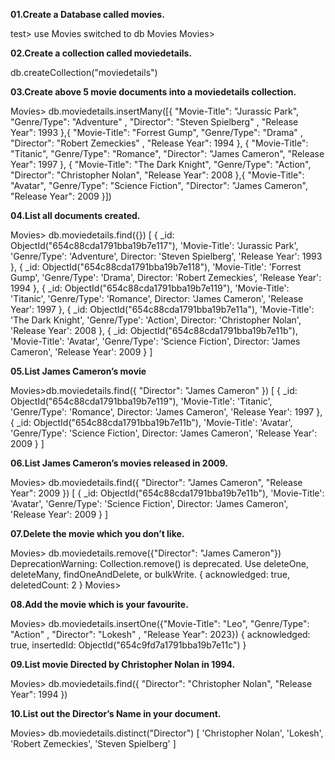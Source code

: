 **01.Create a Database called movies.**

test> use Movies
switched to db Movies
Movies>


 **02.Create a collection called moviedetails.**
 
 db.createCollection("moviedetails")

**03.Create above 5 movie documents into a moviedetails collection.**

Movies> db.moviedetails.insertMany([{ "Movie-Title": "Jurassic Park", "Genre/Type": "Adventure" , "Director": "Steven Spielberg" , "Release Year": 1993 },{ "Movie-Title": "Forrest Gump", "Genre/Type": "Drama" , "Director": "Robert Zemeckies" , "Release Year": 1994 }, { "Movie-Title": "Titanic", "Genre/Type": "Romance", "Director": "James Cameron", "Release Year": 1997 }, { "Movie-Title": "The Dark Knight", "Genre/Type": "Action", "Director": "Christopher Nolan", "Release Year": 2008 },{ "Movie-Title": "Avatar", "Genre/Type": "Science Fiction", "Director": "James Cameron", "Release Year": 2009 }])

**04.List all documents created.**

Movies> db.moviedetails.find({})
[
  {
    _id: ObjectId("654c88cda1791bba19b7e117"),
    'Movie-Title': 'Jurassic Park',
    'Genre/Type': 'Adventure',
    Director: 'Steven Spielberg',
    'Release Year': 1993
  },
  {
    _id: ObjectId("654c88cda1791bba19b7e118"),
    'Movie-Title': 'Forrest Gump',
    'Genre/Type': 'Drama',
    Director: 'Robert Zemeckies',
    'Release Year': 1994
  },
  {
    _id: ObjectId("654c88cda1791bba19b7e119"),
    'Movie-Title': 'Titanic',
    'Genre/Type': 'Romance',
    Director: 'James Cameron',
    'Release Year': 1997
  },
  {
    _id: ObjectId("654c88cda1791bba19b7e11a"),
    'Movie-Title': 'The Dark Knight',
    'Genre/Type': 'Action',
    Director: 'Christopher Nolan',
    'Release Year': 2008
  },
  {
    _id: ObjectId("654c88cda1791bba19b7e11b"),
    'Movie-Title': 'Avatar',
    'Genre/Type': 'Science Fiction',
    Director: 'James Cameron',
    'Release Year': 2009
  }
]

**05.List James Cameron’s movie**

Movies>db.moviedetails.find({ "Director": "James Cameron" })
[
  {
    _id: ObjectId("654c88cda1791bba19b7e119"),
    'Movie-Title': 'Titanic',
    'Genre/Type': 'Romance',
    Director: 'James Cameron',
    'Release Year': 1997
  },
  {
    _id: ObjectId("654c88cda1791bba19b7e11b"),
    'Movie-Title': 'Avatar',
    'Genre/Type': 'Science Fiction',
    Director: 'James Cameron',
    'Release Year': 2009
  }
]

**06.List  James Cameron’s movies released in 2009.**

Movies> db.moviedetails.find({ "Director": "James Cameron", "Release Year": 2009 })
[
  {
    _id: ObjectId("654c88cda1791bba19b7e11b"),
    'Movie-Title': 'Avatar',
    'Genre/Type': 'Science Fiction',
    Director: 'James Cameron',
    'Release Year': 2009
  }
]


**07.Delete the movie which you don’t like.**

Movies> db.moviedetails.remove({"Director": "James Cameron"}) 
DeprecationWarning: Collection.remove() is deprecated. Use deleteOne, deleteMany, findOneAndDelete, or bulkWrite.
{ acknowledged: true, deletedCount: 2 }
Movies> 


**08.Add the movie which is your favourite.**

Movies> db.moviedetails.insertOne({"Movie-Title": "Leo", "Genre/Type": "Action" , "Director": "Lokesh" , "Release Year": 2023})
{
  acknowledged: true,
  insertedId: ObjectId("654c9fd7a1791bba19b7e11c")
}

**09.List movie Directed  by Christopher Nolan in 1994.**

Movies> db.moviedetails.find({ "Director": "Christopher Nolan", "Release Year": 1994 })


**10.List out the Director’s Name in your document.**

Movies> db.moviedetails.distinct("Director")
[
  'Christopher Nolan',
  'Lokesh',
  'Robert Zemeckies',
  'Steven Spielberg'
]

